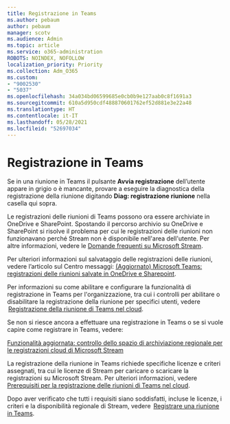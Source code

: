 ```yaml
---
title: Registrazione in Teams
ms.author: pebaum
author: pebaum
manager: scotv
ms.audience: Admin
ms.topic: article
ms.service: o365-administration
ROBOTS: NOINDEX, NOFOLLOW
localization_priority: Priority
ms.collection: Adm_O365
ms.custom:
- "9002530"
- "5037"
ms.openlocfilehash: 34a034bd06599685e0cb0b9e127aab0c8f1691a3
ms.sourcegitcommit: 610a5d950cdf488870601762ef52d881e3e22a48
ms.translationtype: HT
ms.contentlocale: it-IT
ms.lasthandoff: 05/28/2021
ms.locfileid: "52697034"
---
```

# <a name="recording-in-teams"></a>Registrazione in Teams

Se in una riunione in Teams il pulsante **Avvia registrazione** dell’utente appare in grigio o è mancante, provare a eseguire la diagnostica della registrazione della riunione digitando **Diag: registrazione riunione** nella casella qui sopra. 

Le registrazioni delle riunioni di Teams possono ora essere archiviate in OneDrive e SharePoint. Spostando il percorso archivio su OneDrive e SharePoint si risolve il problema per cui le registrazioni delle riunioni non funzionavano perché Stream non è disponibile nell'area dell'utente. Per altre informazioni, vedere le [Domande frequenti su Microsoft Stream](/stream/faq#which-regions-does-microsoft-stream-host-my-data-in).

Per ulteriori informazioni sul salvataggio delle registrazioni delle riunioni, vedere l’articolo sul Centro messaggi: [(Aggiornato) Microsoft Teams: registrazioni delle riunioni salvate in OneDrive e Sharepoint](https://portal.microsoft.com/Adminportal/Home?ref=MessageCenter&id=MC222640).

Per informazioni su come abilitare e configurare la funzionalità di registrazione in Teams per l'organizzazione, tra cui i controlli per abilitare o disabilitare la registrazione della riunione per specifici utenti, vedere  [Registrazione della riunione di Teams nel cloud](/microsoftteams/cloud-recording). 

Se non si riesce ancora a effettuare una registrazione in Teams o se si vuole capire come registrare in Teams, vedere: 

[Funzionalità aggiornata: controllo dello spazio di archiviazione regionale per le registrazioni cloud di Microsoft Stream](https://admin.microsoft.com/AdminPortal/Home#/MessageCenter?id=MC214327)

La registrazione della riunione in Teams richiede specifiche licenze e criteri assegnati, tra cui le licenze di Stream per caricare o scaricare la registrazioni su Microsoft Stream. Per ulteriori informazioni, vedere [Prerequisiti per la registrazione delle riunioni di Teams nel cloud](/microsoftteams/cloud-recording#prerequisites-for-teams-cloud-meeting-recording).

Dopo aver verificato che tutti i requisiti siano soddisfatti, incluse le licenze, i criteri e la disponibilità regionale di Stream, vedere  [Registrare una riunione in Teams](https://support.office.com/article/34dfbe7f-b07d-4a27-b4c6-de62f1348c24). 